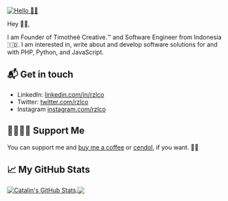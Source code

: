 [![Hello 👋🏻](https://pbs.twimg.com/profile_banners/3265673875/1611716530/1500x500)][1]

Hey 👋🏻,

I am Founder of Timotheè Creative.™ and Software Engineer from Indonesia 🇮🇩. I am interested in, write about and develop software solutions
for and with PHP, Python, and JavaScript.

## 📬 Get in touch

- LinkedIn: [linkedin.com/in/rzlco][2]
- Twitter: [twitter.com/rzlco][3]
- Instagram [instagram.com/rzlco][1]

## 🤜🏻🤛🏻 Support Me

You can support me and [buy me a coffee][4] or [cendol][5], if you want. 🙏🏻

## &#x1f4c8; My GitHub Stats

<a href="https://github.com/rzlco666/rzlco666">
  <img align="center" src="https://github-readme-stats.vercel.app/api?username=rzlco666&show_icons=true&line_height=27&count_private=true&title_color=ffffff&text_color=c9cacc&icon_color=2bbc8a&bg_color=1d1f21" alt="Catalin's GitHub Stats" />
</a>

<a href="https://github.com/rzlco666/rzlco666">
  <img align="center" src="https://github-readme-stats.vercel.app/api/top-langs/?username=rzlco666&hide=java,html&title_color=ffffff&text_color=c9cacc&icon_color=2bbc8a&bg_color=1d1f21" />
</a>

[1]: https://www.instagram.com/rzlco
[2]: https://www.linkedin.com/in/rzlco
[3]: https://www.twitter.com/rzlco
[4]: https://www.buymeacoffee.com/rzlco
[5]: https://trakteer.id/rzlco-y4kir
